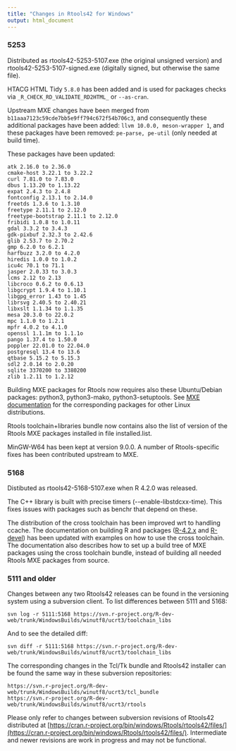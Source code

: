 ```yaml
---
title: "Changes in Rtools42 for Windows"
output: html_document
---
```


### 5253

Distributed as rtools42-5253-5107.exe (the original unsigned version) and
rtools42-5253-5107-signed.exe (digitally signed, but otherwise the same
file).

HTACG HTML Tidy `5.8.0` has been added and is used for packages checks via
`_R_CHECK_RD_VALIDATE_RD2HTML_` or `--as-cran`.

Upstream MXE changes have been merged from
`b11aaa7123c59cde7bb5e9ff794c672f54b706c3`, and consequently these additional
packages have been added: `llvm 10.0.0, meson-wrapper 1`, and these packages have
been removed: `pe-parse, pe-util` (only needed at build time).

These packages have been updated:

```
atk 2.16.0 to 2.36.0
cmake-host 3.22.1 to 3.22.2
curl 7.81.0 to 7.83.0
dbus 1.13.20 to 1.13.22
expat 2.4.3 to 2.4.8
fontconfig 2.13.1 to 2.14.0
freetds 1.3.6 to 1.3.10
freetype 2.11.1 to 2.12.0
freetype-bootstrap 2.11.1 to 2.12.0
fribidi 1.0.8 to 1.0.11
gdal 3.3.2 to 3.4.3
gdk-pixbuf 2.32.3 to 2.42.6
glib 2.53.7 to 2.70.2
gmp 6.2.0 to 6.2.1
harfbuzz 3.2.0 to 4.2.0
hiredis 1.0.0 to 1.0.2
icu4c 70.1 to 71.1
jasper 2.0.33 to 3.0.3
lcms 2.12 to 2.13
libcroco 0.6.2 to 0.6.13
libgcrypt 1.9.4 to 1.10.1
libgpg_error 1.43 to 1.45
librsvg 2.40.5 to 2.40.21
libxslt 1.1.34 to 1.1.35
mesa 20.3.0 to 22.0.2
mpc 1.1.0 to 1.2.1
mpfr 4.0.2 to 4.1.0
openssl 1.1.1m to 1.1.1o
pango 1.37.4 to 1.50.0
poppler 22.01.0 to 22.04.0
postgresql 13.4 to 13.6
qtbase 5.15.2 to 5.15.3
sdl2 2.0.14 to 2.0.20
sqlite 3370200 to 3380200
zlib 1.2.11 to 1.2.12
```

Building MXE packages for Rtools now requires also these Ubuntu/Debian
packages: python3, python3-mako, python3-setuptools.  See [MXE
documentation](https://mxe.cc/) for the corresponding packages for other
Linux distributions.

Rtools toolchain+libraries bundle now contains also the list of version of
the Rtools MXE packages installed in file installed.list.

MinGW-W64 has been kept at version 9.0.0.  A number of Rtools-specific fixes
has been contributed upstream to MXE.

### 5168

Distibuted as rtools42-5168-5107.exe when R 4.2.0 was released.

The C++ library is built with precise timers (--enable-libstdcxx-time). This
fixes issues with packages such as benchr that depend on these.

The distribution of the cross toolchain has been improved wrt to handling
ccache.  The documentation on building R and packages
([R-4.2.x](https://cran.r-project.org/bin/windows/base/howto-R-4.2.html) and 
[R-devel](https://cran.r-project.org/bin/windows/base/howto-R-devel.html))
has been updated with examples on how to use the cross toolchain.  The
documentation also describes how to set up a build tree of MXE packages
using the cross toolchain bundle, instead of building all needed Rtools MXE
packages from source. 

### 5111 and older

Changes between any two Rtools42 releases can be found in the versioning
system using a subversion client.  To list differences between 5111 and
5168:

```
svn log -r 5111:5168 https://svn.r-project.org/R-dev-web/trunk/WindowsBuilds/winutf8/ucrt3/toolchain_libs
```

And to see the detailed diff:

```
svn diff -r 5111:5168 https://svn.r-project.org/R-dev-web/trunk/WindowsBuilds/winutf8/ucrt3/toolchain_libs
```

The corresponding changes in the Tcl/Tk bundle and Rtools42 installer can be
found the same way in these subversion repositories:

```
https://svn.r-project.org/R-dev-web/trunk/WindowsBuilds/winutf8/ucrt3/tcl_bundle
https://svn.r-project.org/R-dev-web/trunk/WindowsBuilds/winutf8/ucrt3/rtools
```

Please only refer to changes between subversion revisions of Rtools42 distributed at 
[https://cran.r-project.org/bin/windows/Rtools/rtools42/files/](https://cran.r-project.org/bin/windows/Rtools/rtools42/files/).
Intermediate and newer revisions are work in progress and may not be functional.
